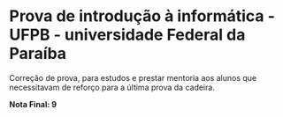 # Prova de introdução à informática - UFPB - universidade Federal da Paraíba
Correção de prova, para estudos e prestar mentoria aos alunos que necessitavam de reforço para a última prova da cadeira.

__Nota Final: 9__
